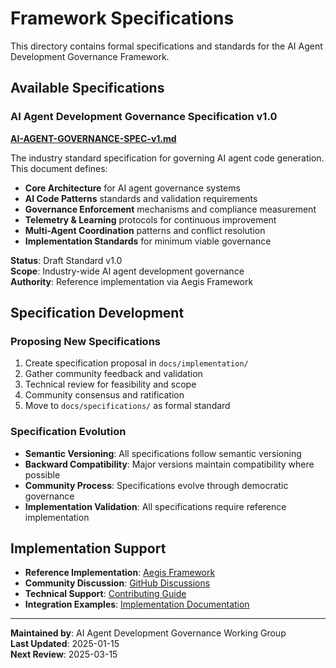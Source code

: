 <!--
@aegisFrameworkVersion: 2.5.0
@intent: Specifications directory index and navigation
@context: Index for all framework specifications and standards
@mode: strict
-->

# Framework Specifications

This directory contains formal specifications and standards for the AI Agent Development Governance Framework.

## Available Specifications

### AI Agent Development Governance Specification v1.0
**[AI-AGENT-GOVERNANCE-SPEC-v1.md](AI-AGENT-GOVERNANCE-SPEC-v1.md)**

The industry standard specification for governing AI agent code generation. This document defines:

- **Core Architecture** for AI agent governance systems
- **AI Code Patterns** standards and validation requirements  
- **Governance Enforcement** mechanisms and compliance measurement
- **Telemetry & Learning** protocols for continuous improvement
- **Multi-Agent Coordination** patterns and conflict resolution
- **Implementation Standards** for minimum viable governance

**Status**: Draft Standard v1.0  
**Scope**: Industry-wide AI agent development governance  
**Authority**: Reference implementation via Aegis Framework

## Specification Development

### Proposing New Specifications
1. Create specification proposal in `docs/implementation/`
2. Gather community feedback and validation
3. Technical review for feasibility and scope
4. Community consensus and ratification
5. Move to `docs/specifications/` as formal standard

### Specification Evolution
- **Semantic Versioning**: All specifications follow semantic versioning
- **Backward Compatibility**: Major versions maintain compatibility where possible
- **Community Process**: Specifications evolve through democratic governance
- **Implementation Validation**: All specifications require reference implementation

## Implementation Support

- **Reference Implementation**: [Aegis Framework](../../README.md)
- **Community Discussion**: [GitHub Discussions](https://github.com/your-org/aegis-framework/discussions)
- **Technical Support**: [Contributing Guide](../../CONTRIBUTING.md)
- **Integration Examples**: [Implementation Documentation](../implementation/)

---

**Maintained by**: AI Agent Development Governance Working Group  
**Last Updated**: 2025-01-15  
**Next Review**: 2025-03-15
